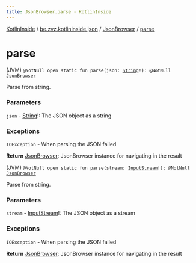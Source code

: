 ```yaml
---
title: JsonBrowser.parse - KotlinInside
---
```


[KotlinInside](../../index.html) / [be.zvz.kotlininside.json](../index.html) / [JsonBrowser](index.html) / [parse](./parse.html)

# parse

(JVM) `@NotNull open static fun parse(json: `[`String`](https://kotlinlang.org/api/latest/jvm/stdlib/kotlin/-string/index.html)`!): @NotNull `[`JsonBrowser`](index.html)

Parse from string.

### Parameters

`json` - [String](https://kotlinlang.org/api/latest/jvm/stdlib/kotlin/-string/index.html)!: The JSON object as a string

### Exceptions

`IOException` - When parsing the JSON failed

**Return**
[JsonBrowser](index.html): JsonBrowser instance for navigating in the result

(JVM) `@NotNull open static fun parse(stream: `[`InputStream`](https://docs.oracle.com/javase/7/docs/api/java/io/InputStream.html)`!): @NotNull `[`JsonBrowser`](index.html)

Parse from string.

### Parameters

`stream` - [InputStream](https://docs.oracle.com/javase/7/docs/api/java/io/InputStream.html)!: The JSON object as a stream

### Exceptions

`IOException` - When parsing the JSON failed

**Return**
[JsonBrowser](index.html): JsonBrowser instance for navigating in the result

